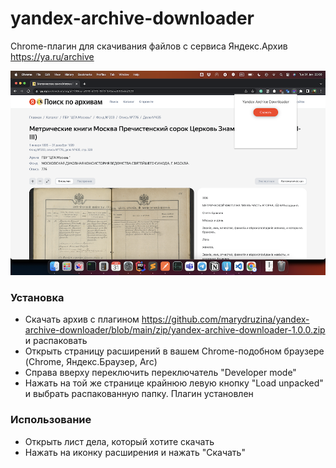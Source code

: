 # yandex-archive-downloader

Chrome-плагин для скачивания файлов с сервиса Яндекс.Архив https://ya.ru/archive

![screenshoot](https://github.com/marydruzina/yandex-archive-downloader/blob/main/screenshoot.png)

### Установка
* Скачать архив с плагином https://github.com/marydruzina/yandex-archive-downloader/blob/main/zip/yandex-archive-downloader-1.0.0.zip и распаковать
* Открыть страницу расширений в вашем Chrome-подобном браузере (Chrome, Яндекс.Браузер, Arc)
* Справа вверху переключить переключатель "Developer mode"
* Нажать на той же странице крайнюю левую кнопку "Load unpacked" и выбрать распакованную папку. Плагин установлен

### Использование
* Открыть лист дела, который хотите скачать
* Нажать на иконку расширения и нажать "Скачать"
